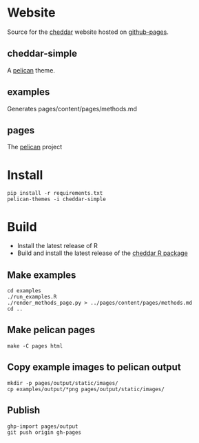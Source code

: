 # Website

Source for the [cheddar][cheddar-pages] website hosted on [github-pages][gh-pages].

## cheddar-simple
A [pelican][pelican] theme.

## examples
Generates pages/content/pages/methods.md

## pages
The [pelican][pelican] project

# Install

    pip install -r requirements.txt
    pelican-themes -i cheddar-simple

# Build

* Install the latest release of R 
* Build and install the latest release of the [cheddar R package][cheddar-R]

## Make examples
    cd examples
    ./run_examples.R
    ./render_methods_page.py > ../pages/content/pages/methods.md
    cd ..

## Make pelican pages
    make -C pages html

## Copy example images to pelican output
    mkdir -p pages/output/static/images/
    cp examples/output/*png pages/output/static/images/


## Publish
    ghp-import pages/output
    git push origin gh-pages


[cheddar-pages]: http://quicklizard99.github.io/cheddar/ "Cheddar"
[cheddar-R]: https://github.com/quicklizard99/cheddar "Cheddar"
[pelican]: http://blog.getpelican.com/ "Pelican"
[gh-pages]: http://pages.github.com/ "GitHub Pages"

